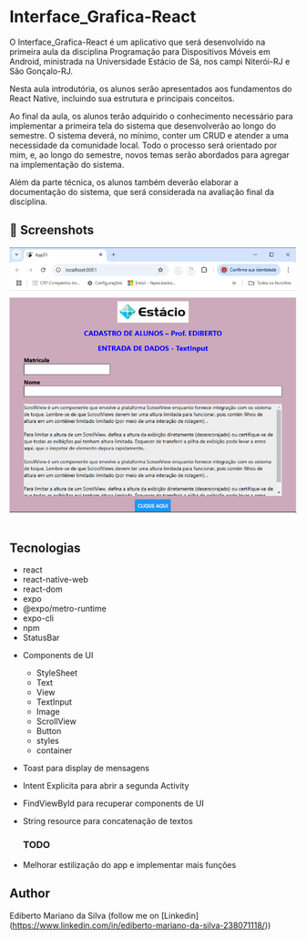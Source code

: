 # Interface_Grafica-React
O Interface_Grafica-React é um aplicativo que será desenvolvido na primeira aula da disciplina Programação 
para Dispositivos Móveis em Android, ministrada na Universidade Estácio de Sá, nos campi Niterói-RJ e São 
Gonçalo-RJ. 

Nesta aula introdutória, os alunos serão apresentados aos fundamentos do React Native, incluindo sua
estrutura e principais conceitos.

Ao final da aula, os alunos terão adquirido o conhecimento necessário para implementar a primeira tela 
do sistema que desenvolverão ao longo do semestre. O sistema deverá, no mínimo, conter um CRUD e atender 
a uma necessidade da comunidade local. Todo o processo será orientado por mim, e, ao longo do semestre, 
novos temas serão abordados para agregar na implementação do sistema.

Além da parte técnica, os alunos também deverão elaborar a documentação do sistema, que será considerada 
na avaliação final da disciplina.

## :camera_flash: Screenshots
<!-- You can add more screenshots here if you like -->
<img src="/imagem/imagem02.png" width="560">&emsp;

## Tecnologias
* react
* react-native-web
* react-dom
* expo
* @expo/metro-runtime
* expo-cli
* npm
* StatusBar
- Components de UI
    - StyleSheet
    - Text
    - View
    - TextInput
    - Image
    - ScrollView
    - Button
    - styles
    - container
- Toast para display de mensagens
- Intent Explicita para abrir a segunda Activity
- FindViewById para recuperar components de UI
- String resource para concatenação de textos

  ### TODO
- Melhorar estilização do app e implementar mais funções

## Author
Ediberto Mariano da Silva (follow me on [Linkedin] (https://www.linkedin.com/in/ediberto-mariano-da-silva-238071118/))
